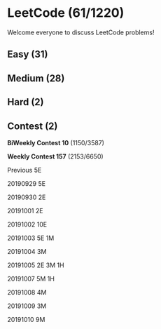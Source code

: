 # LeetCode (61/1220)
Welcome everyone to discuss LeetCode problems!

## Easy (31) 

## Medium (28)

## Hard (2)

## Contest (2)

**BiWeekly Contest 10** (1150/3587)

**Weekly Contest 157** (2153/6650)

Previous 5E

20190929 5E

20190930 2E

20191001 2E

20191002 10E

20191003 5E 1M

20191004 3M

20191005 2E 3M 1H

20191007 5M 1H

20191008 4M

20191009 3M

20191010 9M